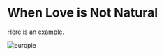 # When Love is Not Natural

Here is an example. 

![europie](https://github.com/user-attachments/assets/09954c44-4a3d-4520-a521-33cbebd6f862)
